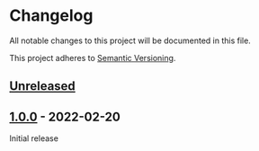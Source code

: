 # Changelog

All notable changes to this project will be documented in this file.

This project adheres to [Semantic Versioning](https://semver.org).

<!--
Note: In this file, do not use the hard wrap in the middle of a sentence for compatibility with GitHub comment style markdown rendering.
-->

## [Unreleased]

## [1.0.0] - 2022-02-20

Initial release

[Unreleased]: https://github.com/taiki-e/setup-cross-toolchain/compare/v1.0.0...HEAD
[1.0.0]: https://github.com/taiki-e/setup-cross-toolchain/releases/tag/v1.0.0
